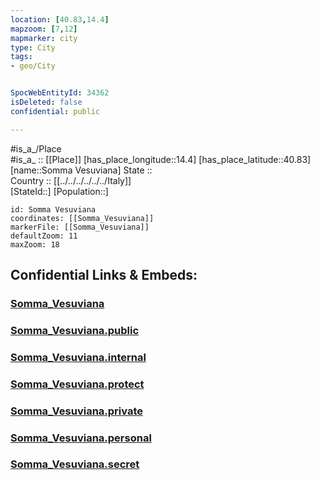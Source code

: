 ```yaml
---
location: [40.83,14.4] 
mapzoom: [7,12] 
mapmarker: city 
type: City
tags:
- geo/City


SpocWebEntityId: 34362
isDeleted: false
confidential: public

---
```

#is_a_/Place  
#is_a_ :: [[Place]] 
[has_place_longitude::14.4] 
[has_place_latitude::40.83] 
[name::Somma Vesuviana] 
State ::  
Country :: [[../../../../../../Italy]]  
[StateId::] 
[Population::] 



```leaflet
id: Somma Vesuviana
coordinates: [[Somma_Vesuviana]] 
markerFile: [[Somma_Vesuviana]] 
defaultZoom: 11 
maxZoom: 18
```


## Confidential Links & Embeds: 

### [Somma_Vesuviana](/_Standards/Earth/Continent/Europe/Europe~South/Italy/regions~Italy/Campania/Napoli.Province/City/Somma_Vesuviana.md) 

### [Somma_Vesuviana.public](/_public/Earth/Continent/Europe/Europe~South/Italy/regions~Italy/Campania/Napoli.Province/City/Somma_Vesuviana.public.md) 

### [Somma_Vesuviana.internal](/_internal/Earth/Continent/Europe/Europe~South/Italy/regions~Italy/Campania/Napoli.Province/City/Somma_Vesuviana.internal.md) 

### [Somma_Vesuviana.protect](/_protect/Earth/Continent/Europe/Europe~South/Italy/regions~Italy/Campania/Napoli.Province/City/Somma_Vesuviana.protect.md) 

### [Somma_Vesuviana.private](/_private/Earth/Continent/Europe/Europe~South/Italy/regions~Italy/Campania/Napoli.Province/City/Somma_Vesuviana.private.md) 

### [Somma_Vesuviana.personal](/_personal/Earth/Continent/Europe/Europe~South/Italy/regions~Italy/Campania/Napoli.Province/City/Somma_Vesuviana.personal.md) 

### [Somma_Vesuviana.secret](/_secret/Earth/Continent/Europe/Europe~South/Italy/regions~Italy/Campania/Napoli.Province/City/Somma_Vesuviana.secret.md)

